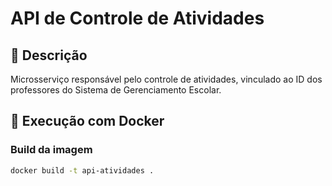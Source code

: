 # API de Controle de Atividades

## 📜 Descrição
Microsserviço responsável pelo controle de atividades, vinculado ao ID dos professores do Sistema de Gerenciamento Escolar.

## 🚀 Execução com Docker

### Build da imagem
```bash
docker build -t api-atividades .
